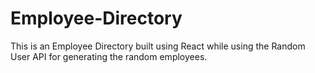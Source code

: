 # Employee-Directory
This is an Employee Directory built using React while using the Random User API for generating the random employees.
